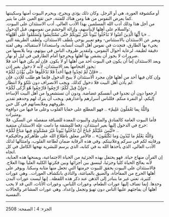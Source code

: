 ------------------------------------------------------------------------

أو مكشوفة العورة، هي أو الرجل. وكان ذلك يؤذي ويجرح، ويحرم البيوت أمنها
وسكينتها كما يعرض النفوس من هنا ومن هناك للفتنة، حين تقع العين على ما
يثير.  
من أجل هذا وذلك أدب الله المسلمين بهذا الأدب العالي. أدب الاستئذان على
البيوت. والسلام على أهلها لإيناسهم، وإزالة الوحشة من نفوسهم، قبل
الدخول:  
«يا أَيُّهَا الَّذِينَ آمَنُوا لا تَدْخُلُوا بُيُوتاً غَيْرَ بُيُوتِكُمْ حَتَّى تَسْتَأْنِسُوا وَتُسَلِّمُوا عَلى
أَهْلِها» ..  
ويعبر عن الاستئذان بالاستئناس- وهو تعبير يوحي بلطف الاستئذان، ولطف
الطريقة التي يجيء بها الطارق، فتحدث في نفوس أهل البيت أنسابه، واستعدادا
لاستقباله. وهي لفتة دقيقة لطيفة، لرعاية أحوال النفوس، ولتقدير ظروف الناس
في بيوتهم، وما يلابسها من ضرورات لا يجوز أن يشقى بها أهلها ويحرجوا أمام
الطارقين في ليل أو نهار.  
وبعد الاستئذان إما أن يكون في البيوت أحد من أهلها أو لا يكون. فإن لم يكن
فيها أحد فلا يجوز اقتحامها بعد الاستئذان، لأنه لا دخول بغير إذن:  
«فَإِنْ لَمْ تَجِدُوا فِيها أَحَداً فَلا تَدْخُلُوها حَتَّى يُؤْذَنَ لَكُمْ» ..  
وإن كان فيها أحد من أهلها فإن مجرد الاستئذان لا يبيح الدخول فإنما هو طلب
للإذن. فإن لم يأذن أهل البيت فلا دخول كذلك. ويجب الانصراف دون تلكؤ ولا
انتظار:  
«وَإِنْ قِيلَ لَكُمُ: ارْجِعُوا فَارْجِعُوا هُوَ أَزْكى لَكُمْ» ..  
ارجعوا دون أن تجدوا في أنفسكم غضاضة. ودون أن تستشعروا من أهل البيت
الإساءة إليكم، أو النفرة منكم. فللناس أسرارهم وأعذارهم. ويجب أن يترك لهم
وحدهم تقدير ظروفهم وملابساتهم في كل حين.  
«وَاللَّهُ بِما تَعْمَلُونَ عَلِيمٌ» .. فهو المطلع على خفايا القلوب وعلى ما فيها من
دوافع ومثيرات.  
فأما البيوت العامة كالفنادق والمثاوى والبيوت المعدة للضيافة منفصلة عن
السكن، فلا حرج في الدخول إليها بغير استئذان، دفعا للمشقة ما دامت علة
الاستئذان منتفية:  
«لَيْسَ عَلَيْكُمْ جُناحٌ أَنْ تَدْخُلُوا بُيُوتاً غَيْرَ مَسْكُونَةٍ فِيها مَتاعٌ لَكُمْ» ..  
«وَاللَّهُ يَعْلَمُ ما تُبْدُونَ وَما تَكْتُمُونَ» .. فالأمر معلق باطلاع الله على ظاهركم
وخافيكم ورقابته لكم في سركم وعلانيتكم. وفي هذه الرقابة ضمان لطاعة
القلوب، وامتثالها لذلك الأدب العالي، الذي يأخذها الله به في كتابه، الذي
يرسم للبشرية نهجها الكامل في كل اتجاه.  
إن القرآن منهاج حياة. فهو يحتفل بهذه الجزئية من الحياة الاجتماعية،
ويمنحها هذه العناية، لأنه يعالج الحياة كليا وجزئيا، لينسق بين أجزائها
وبين فكرتها الكلية العليا بهذا العلاج. فالاستئذان على البيوت يحقق للبيوت
حرمتها التي تجعل منها مثابة وسكنا. ويوفر على أهلها الحرج من المفاجأة،
والضيق بالمباغتة، والتأذي بانكشاف العورات.. وهي عورات كثيرة، تعني غير ما
يتبادر إلى الذهن عند ذكر هذه اللفظة.. إنها ليست عورات البدن وحدها. إنما
تضاف إليها عورات الطعام، وعورات اللباس، وعورات الأثاث، التي قد لا يحب
أهلها أن يفاجئهم عليها الناس دون تهيؤ وتجمل وإعداد. وهي عورات المشاعر
والحالات النفسية،

------------------------------------------------------------------------

الجزء: 4 ¦ الصفحة: 2508
